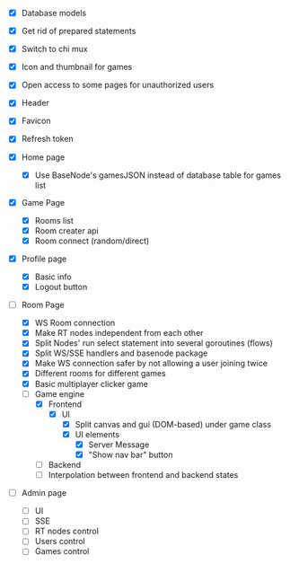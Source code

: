 - [X] Database models
- [X] Get rid of prepared statements
- [X] Switch to chi mux
- [X] Icon and thumbnail for games
- [X] Open access to some pages for unauthorized users
- [X] Header
- [X] Favicon
- [X] Refresh token

- [X] Home page
    - [X] Use BaseNode's gamesJSON instead of database table for games list

- [X] Game Page
    - [X] Rooms list
    - [X] Room creater api
    - [X] Room connect (random/direct)

- [X] Profile page
    - [X] Basic info
    - [X] Logout button

- [ ] Room Page
    - [X] WS Room connection
    - [X] Make RT nodes independent from each other
    - [X] Split Nodes' run select statement into several goroutines (flows)
    - [X] Split WS/SSE handlers and basenode package
    - [X] Make WS connection safer by not allowing a user joining twice
    - [X] Different rooms for different games
    - [X] Basic multiplayer clicker game
    - [ ] Game engine
        - [X] Frontend
            - [X] UI
                - [X] Split canvas and gui (DOM-based) under game class
                - [X] UI elements
                    - [X] Server Message
                    - [X] "Show nav bar" button
        - [ ] Backend
        - [ ] Interpolation between frontend and backend states

- [ ] Admin page
    - [ ] UI
    - [ ] SSE
    - [ ] RT nodes control
    - [ ] Users control
    - [ ] Games control